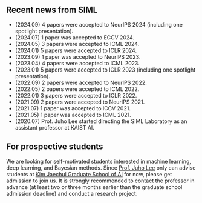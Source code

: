 ## Recent news from SIML

- (2024.09) 4 papers were accepted to NeurIPS 2024 (including one spotlight presentation).
- (2024.07) 1 paper was accepted to ECCV 2024.
- (2024.05) 3 papers were accepted to ICML 2024.
- (2024.01) 5 papers were accepted to ICLR 2024.
- (2023.09) 1 paper was accepted to NeurIPS 2023.
- (2023.04) 4 papers were accepted to ICML 2023.
- (2023.01) 5 papers were accepted to ICLR 2023 (including one spotlight presentation).
- (2022.09) 2 papers were accepted to NeurIPS 2022.
- (2022.05) 2 papers were accepted to ICML 2022.
- (2022.01) 3 papers were accepted to ICLR 2022.
- (2021.09) 2 papers were accepted to NeurIPS 2021.
- (2021.07) 1 paper was accepted to ICCV 2021.
- (2021.05) 1 paper was accepted to ICML 2021.
- (2020.07) Prof. Juho Lee started directing the SIML Laboratory as an assistant professor at KAIST AI.

## For prospective students

We are looking for self-motivated students interested in machine learning, deep learning, and Bayesian methods.
Since [Prof. Juho Lee](https://juho-lee.github.io) only can advise students at [Kim Jaechul Graduate School of AI](https://gsai.kaist.ac.kr) for now, please get admission to join us.
It is strongly recommended to contact the professor in advance (at least two or three months earlier than the graduate school admission deadline) and conduct a research project.
